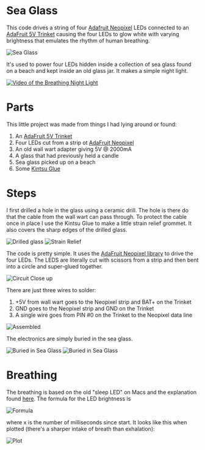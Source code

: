 # Sea Glass

This code drives a string of four [Adafruit
Neopixel](https://www.adafruit.com/category/168) LEDs connected to an
[AdaFruit 5V Trinket](https://www.adafruit.com/product/1501) causing
the four LEDs to glow white with varying brightness that emulates the
rhythm of human breathing.

![Sea Glass](images/sea_glass.jpg?raw=true)

It's used to power four LEDs hidden inside a collection of sea glass
found on a beach and kept inside an old glass jar. It makes a simple
night light.

[![Video of the Breathing Night Light](https://img.youtube.com/vi/ffN5xQI3ER4/0.jpg)](https://www.youtube.com/watch?v=ffN5xQI3ER4)

# Parts

This little project was made from things I had lying around or found:

1. An [AdaFruit 5V Trinket](https://www.adafruit.com/category/168)
2. Four LEDs cut from a strip ot [AdaFruit Neopixel](https://www.adafruit.com/product/1501)
3. An old wall wart adapter giving 5V @ 2000mA
4. A glass that had previously held a candle
5. Sea glass picked up on a beach
6. Some [Kintsu Glue](http://www.loctite-consumer.co.uk/en/products/kintsuglue.html)

# Steps

I first drilled a hole in the glass using a ceramic drill. The hole
is there do that the cable from the wall wart can pass through. To
protect the cable once in place I use the Kintsu Glue to make a little
strain relief grommet. It also covers the sharp edges of the drilled
glass.

![Drilled glass](images/drilled_glass.jpg?raw=true "Hole Drilled in Glass")
![Strain Relief](images/strain.jpg?raw=true "Kintsu Strain Relief")

The code is pretty simple. It uses the [AdaFruit Neopixel
library](https://github.com/adafruit/Adafruit_NeoPixel) to drive the
four LEDs. The LEDS are literally cut with scissors from a strip and
then bent into a circle and super-glued together.

![Circuit Close up](images/circuit.jpg?raw=true)

There are just three wires to solder:

1. +5V from wall wart goes to the Neopixel strip and BAT+ on the Trinket
2. GND goes to the Neopixel strip and GND on the Trinket
3. A single wire goes from PIN #0 on the Trinket to the Neopixel data line

![Assembled](images/assembled.jpg?raw=true)

The electronics are simply buried in the sea glass.

![Buried in Sea Glass](images/buried1.jpg?raw=true)
![Buried in Sea Glass](images/buried2.jpg?raw=true)

# Breathing

The breathing is based on the old "sleep LED" on Macs and the
explanation found
[here](https://sean.voisen.org/blog/2011/10/breathing-led-with-arduino/). The
formula for the LED brightness is

![Formula](images/formula.jpg?raw=true)

where x is the number of milliseconds since start. It looks like this when
plotted (there's a sharper intake of breath than exhalation):

![Plot](images/plot.png?raw=true)

